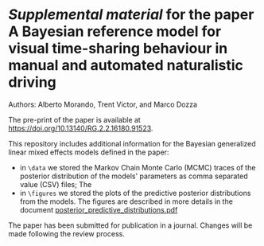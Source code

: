 # _Supplemental material_ for the paper A Bayesian reference model for visual time-sharing behaviour in manual and automated naturalistic driving

Authors: Alberto Morando, Trent Victor, and Marco Dozza

The pre-print of the paper is available at https://doi.org/10.13140/RG.2.2.16180.91523.

This repository includes additional information for the Bayesian generalized linear mixed effects models defined in the paper:
- in `\data` we stored the Markov Chain Monte Carlo (MCMC) traces of the posterior distribution of the models' parameters as comma separated value (CSV) files; The 
- in `\figures` we stored the plots of the predictive posterior distributions from the models. The figures are described in more details in the document [posterior_predictive_distributions.pdf](https://github.com/ruvigroup/Paper_VTS_2018_supplemental/blob/master/posterior_predictive_distributions.pdf)

The paper has been submitted for publication in a journal. Changes will be made following the review process. 
